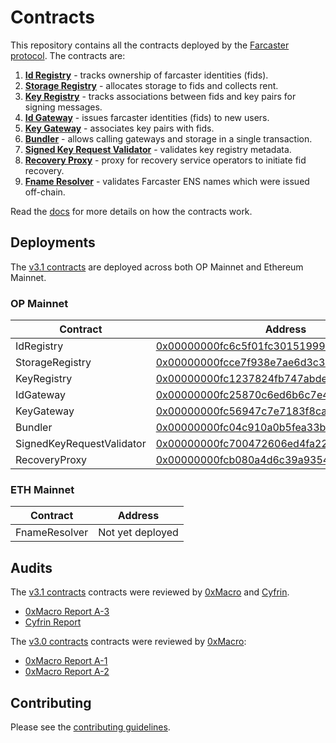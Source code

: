 # Contracts

This repository contains all the contracts deployed by the [Farcaster protocol](https://github.com/farcasterxyz/protocol). The contracts are:

1. **[Id Registry](./src/IdRegistry.sol)** - tracks ownership of farcaster identities (fids).
2. **[Storage Registry](./src/StorageRegistry.sol)** - allocates storage to fids and collects rent.
3. **[Key Registry](./src/KeyRegistry.sol)** - tracks associations between fids and key pairs for signing messages.
4. **[Id Gateway](./src/IdGateway.sol)** - issues farcaster identities (fids) to new users.
5. **[Key Gateway](./src/KeyGateway.sol)** - associates key pairs with fids.
6. **[Bundler](./src/Bundler.sol)** - allows calling gateways and storage in a single transaction.
7. **[Signed Key Request Validator](./src/validators/SignedKeyRequestValidator.sol)** - validates key registry metadata.
8. **[Recovery Proxy](./src/RecoveryProxy.sol)** - proxy for recovery service operators to initiate fid recovery.
9. **[Fname Resolver](./src/FnameResolver.sol)** - validates Farcaster ENS names which were issued off-chain.

Read the [docs](docs/docs.md) for more details on how the contracts work.

## Deployments

The [v3.1 contracts](https://github.com/farcasterxyz/contracts/releases/tag/v3.1.0) are deployed across both OP Mainnet and Ethereum Mainnet.

### OP Mainnet

| Contract                  | Address                                                                                                                          |
| ------------------------- | -------------------------------------------------------------------------------------------------------------------------------- |
| IdRegistry                | [0x00000000fc6c5f01fc30151999387bb99a9f489b](https://optimistic.etherscan.io/address/0x00000000fc6c5f01fc30151999387bb99a9f489b) |
| StorageRegistry           | [0x00000000fcce7f938e7ae6d3c335bd6a1a7c593d](https://optimistic.etherscan.io/address/0x00000000fcce7f938e7ae6d3c335bd6a1a7c593d) |
| KeyRegistry               | [0x00000000fc1237824fb747abde0ff18990e59b7e](https://optimistic.etherscan.io/address/0x00000000fc1237824fb747abde0ff18990e59b7e) |
| IdGateway                 | [0x00000000fc25870c6ed6b6c7e41fb078b7656f69](https://optimistic.etherscan.io/address/0x00000000fc25870c6ed6b6c7e41fb078b7656f69) |
| KeyGateway                | [0x00000000fc56947c7e7183f8ca4b62398caadf0b](https://optimistic.etherscan.io/address/0x00000000fc56947c7e7183f8ca4b62398caadf0b) |
| Bundler                   | [0x00000000fc04c910a0b5fea33b03e0447ad0b0aa](https://optimistic.etherscan.io/address/0x00000000fc04c910a0b5fea33b03e0447ad0b0aa) |
| SignedKeyRequestValidator | [0x00000000fc700472606ed4fa22623acf62c60553](https://optimistic.etherscan.io/address/0x00000000fc700472606ed4fa22623acf62c60553) |
| RecoveryProxy             | [0x00000000fcb080a4d6c39a9354da9eb9bc104cd7](https://optimistic.etherscan.io/address/0x00000000fcb080a4d6c39a9354da9eb9bc104cd7) |

### ETH Mainnet

| Contract      | Address          |
| ------------- | ---------------- |
| FnameResolver | Not yet deployed |

## Audits

The [v3.1 contracts](https://github.com/farcasterxyz/contracts/releases/tag/v3.1.0) contracts were reviewed by [0xMacro](https://0xmacro.com/) and [Cyfrin](https://www.cyfrin.io/).

- [0xMacro Report A-3](https://0xmacro.com/library/audits/farcaster-1.html)
- [Cyfrin Report]("./docs/audits/2023-11-05-cyfrin-farcaster-v1.0.pdf")

The [v3.0 contracts](https://github.com/farcasterxyz/contracts/releases/tag/v3.1.0) contracts were reviewed by [0xMacro](https://0xmacro.com/):

- [0xMacro Report A-1](https://0xmacro.com/library/audits/farcaster-1.html)
- [0xMacro Report A-2](https://0xmacro.com/library/audits/farcaster-2.html)

## Contributing

Please see the [contributing guidelines](CONTRIBUTING.md).
